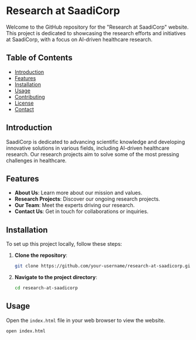 # Research at SaadiCorp

Welcome to the GitHub repository for the "Research at SaadiCorp" website. This project is dedicated to showcasing the research efforts and initiatives at SaadiCorp, with a focus on AI-driven healthcare research.

## Table of Contents
- [Introduction](#introduction)
- [Features](#features)
- [Installation](#installation)
- [Usage](#usage)
- [Contributing](#contributing)
- [License](#license)
- [Contact](#contact)

## Introduction

SaadiCorp is dedicated to advancing scientific knowledge and developing innovative solutions in various fields, including AI-driven healthcare research. Our research projects aim to solve some of the most pressing challenges in healthcare.

## Features

- **About Us**: Learn more about our mission and values.
- **Research Projects**: Discover our ongoing research projects.
- **Our Team**: Meet the experts driving our research.
- **Contact Us**: Get in touch for collaborations or inquiries.

## Installation

To set up this project locally, follow these steps:

1. **Clone the repository**:
    ```bash
    git clone https://github.com/your-username/research-at-saadicorp.git
    ```

2. **Navigate to the project directory**:
    ```bash
    cd research-at-saadicorp
    ```

## Usage

Open the `index.html` file in your web browser to view the website.

```bash
open index.html
